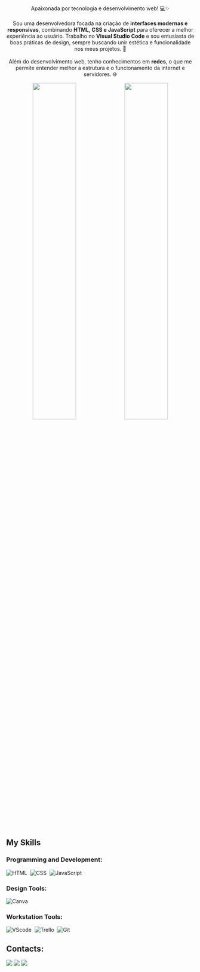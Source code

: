 <p align="center">Apaixonada por tecnologia e desenvolvimento web! 💻✨ <br><br>  
Sou uma desenvolvedora focada na criação de <strong>interfaces modernas e responsivas</strong>, combinando <strong>HTML, CSS e JavaScript</strong> para oferecer a melhor experiência ao usuário. Trabalho no <strong>Visual Studio Code</strong> e sou entusiasta de boas práticas de design, sempre buscando unir estética e funcionalidade nos meus projetos. 🚀 <br><br>  
Além do desenvolvimento web, tenho conhecimentos em <strong>redes</strong>, o que me permite entender melhor a estrutura e o funcionamento da internet e servidores. 🌐</p>  



<div align="center" style="margin-bottom:100px">
<img width=48% align="center"  src="https://github-readme-streak-stats.herokuapp.com?user=sthellaabreu&theme=dracula&mode=weekly" />
<img width=48% align="center" src="https://github-readme-stats.vercel.app/api/top-langs/?username=sthellaabreu&show_icons=true&theme=dracula&layout=compact" />
</div>
 
&nbsp;
&nbsp;
  
## My Skills

### Programming and Development:

![HTML](https://img.shields.io/badge/HTML5-E34F26?style=for-the-badge&logo=html5&logoColor=white)&nbsp;
![CSS](https://img.shields.io/badge/CSS3-1572B6?style=for-the-badge&logo=css3&logoColor=white)&nbsp;
![JavaScript](https://img.shields.io/badge/JavaScript-F7DF1E?style=for-the-badge&logo=javascript&logoColor=black)&nbsp;

### Design Tools:

![Canva](https://img.shields.io/badge/Canva-%2300C4CC.svg?style=for-the-badge&logo=Canva&logoColor=white)&nbsp;

### Workstation Tools:

![VScode](https://img.shields.io/badge/vscode-007ACC?style=for-the-badge&logo=visual-studio-code&logoColor=white)&nbsp;
![Trello](https://img.shields.io/badge/Trello-0052CC?style=for-the-badge&logo=trello&logoColor=white)&nbsp;
![Git](https://img.shields.io/badge/GIT-E44C30?style=for-the-badge&logo=git&logoColor=white)&nbsp;
&nbsp;
&nbsp;

## Contacts:
 <div>
<a href="https://instagram.com/sthella.abreu_" target="_blank"><img loading="lazy" src="https://img.shields.io/badge/-Instagram-%23E4405F?style=for-the-badge&logo=instagram&logoColor=white" target="_blank"></a>
<a href = "mailto:abreusantossthelladarciane@gmail.com"><img loading="lazy" src="https://img.shields.io/badge/Gmail-D14836?style=for-the-badge&logo=gmail&logoColor=white" target="_blank"></a>
<a href="https://www.linkedin.com/in/herick-hannier" target="_blank"><img loading="lazy" src="https://img.shields.io/badge/-LinkedIn-%230077B5?style=for-the-badge&logo=linkedin&logoColor=white" target="_blank"></a>     
</div>
  
 
